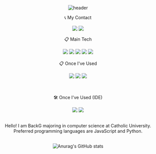 <div align="center"> 

![header](https://capsule-render.vercel.app/api?type=cylinder&color=6dc993&height=150&section=header&text=BackG's%20Github&fontColor=ffffff&fontSize=70&animation=fadeIn&fontAlignY=55&desc=%20&descAlignY=62&descAlign=62)

<p>
  📞 My Contact<br><br>
  <a href="https://www.instagram.com/baack_g/" target="_blank"><img src="https://img.shields.io/badge/baackg-E4405F?style=for-the-badge&logo=instagram&logoColor=white"/></a>
  <img src="https://img.shields.io/badge/jw61333@gmail.com-EA4335?style=for-the-badge&logo=gmail&logoColor=white"/>
  </p>

  :clipboard: Main Tech <br><br>
  <img src="https://img.shields.io/badge/react-%2320232a.svg?style=for-the-badge&logo=react&logoColor=%2361DAFB"/>
  <img src="https://img.shields.io/badge/JavaScript-F7DF1E?style=for-the-badge&logo=javascript&logoColor=white"/>
  <img src="https://img.shields.io/badge/HTML5-E34F26?style=for-the-badge&logo=HTML5&logoColor=white"/> 
  <img src="https://img.shields.io/badge/CSS3-1572B6?style=for-the-badge&logo=CSS3&logoColor=white"/>
  <img src="https://img.shields.io/badge/Python-3776AB?style=for-the-badge&logo=python&logoColor=white"/><br><br>
  :clipboard: Once I've Used <br><br>
  <img src="https://img.shields.io/badge/Java-007396?style=for-the-badge&logo=Eclipse%20IDE&logoColor=white"/>
  <img src="https://img.shields.io/badge/MySQL-4479A1?style=for-the-badge&logo=MySQL&logoColor=white"/>
  <img src="https://img.shields.io/badge/firebase-%23039BE5.svg?style=for-the-badge&logo=firebase"/>
  
  <br><br>
  🛠️ Once I've Used (IDE)<br><br>
  <img src="https://img.shields.io/badge/Eclipse-2C2255?style=for-the-badge&logo=Eclipse%20IDE&logoColor=white">
  <img src="https://img.shields.io/badge/VSC-007ACC?style=for-the-badge&logo=VisualStudioCode&logoColor=white">
 <p>
   <br>
  Hello! I am BackG majoring in computer science at Catholic University.<br>
  Preferred programming languages are JavaScript and Python.<br><br>
  
![Anurag's GitHub stats](https://github-readme-stats.vercel.app/api?username=jw6133&show_icons=true&theme=radical)
  

</div>
